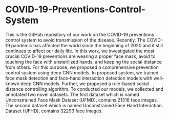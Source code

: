 # COVID-19-Preventions-Control-System

This is the GitHub repository of our work on the COVID-19 preventions control system to avoid transmission of the disease. Recently, The COVID-19 pandemic has affected the world since the beginning of 2020 and it still continues to affect our daily life. In this work, we investigated the most crucial COVID-19 preventions are wearing a proper face mask, avoid to touching the face with unsterilized hands, and keeping the social distance from others. For this purpose, we proposed a comprehensive prevention control system using deep CNN models. In proposed system, we trained face mask detection and face-hand interaction detection models with well-known deep CNN models. Further, we proposed a rule-based social distance controlling algorithm. To conducted our models, we collected and annotated two novel datasets. The first dataset which is named Unconstrained Face Mask Dataset (UFMD), contains 21316 face images. The second dataset which is named Unconstrained Face Hand Interaction Dataset (UFHD), contains 32293 face images.   
